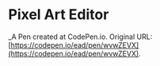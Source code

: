 # Pixel Art Editor
 _A Pen created at CodePen.io. Original URL: [https://codepen.io/ead/pen/wvwZEVX](https://codepen.io/ead/pen/wvwZEVX).

 